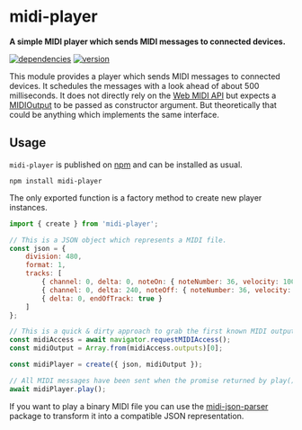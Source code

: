 # midi-player

**A simple MIDI player which sends MIDI messages to connected devices.**

[![dependencies](https://img.shields.io/david/chrisguttandin/midi-player.svg?style=flat-square)](https://www.npmjs.com/package/midi-player)
[![version](https://img.shields.io/npm/v/midi-player.svg?style=flat-square)](https://www.npmjs.com/package/midi-player)

This module provides a player which sends MIDI messages to connected devices. It schedules the messages with a look ahead of about 500 milliseconds. It does not directly rely on the [Web MIDI API](https://webaudio.github.io/web-midi-api/) but expects a [MIDIOutput](https://webaudio.github.io/web-midi-api/#midioutput-interface) to be passed as constructor argument. But theoretically that could be anything which implements the same interface.

## Usage

`midi-player` is published on [npm](https://www.npmjs.com/package/midi-player) and can be installed as usual.

```shell
npm install midi-player
```

The only exported function is a factory method to create new player instances.

```js
import { create } from 'midi-player';

// This is a JSON object which represents a MIDI file.
const json = {
    division: 480,
    format: 1,
    tracks: [
        { channel: 0, delta: 0, noteOn: { noteNumber: 36, velocity: 100 } },
        { channel: 0, delta: 240, noteOff: { noteNumber: 36, velocity: 64 } },
        { delta: 0, endOfTrack: true }
    ]
};

// This is a quick & dirty approach to grab the first known MIDI output.
const midiAccess = await navigator.requestMIDIAccess();
const midiOutput = Array.from(midiAccess.outputs)[0];

const midiPlayer = create({ json, midiOutput });

// All MIDI messages have been sent when the promise returned by play() resolves.
await midiPlayer.play();
```

If you want to play a binary MIDI file you can use the [midi-json-parser](https://github.com/chrisguttandin/midi-json-parser) package to transform it into a compatible JSON representation.
